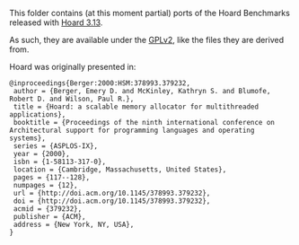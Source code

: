 This folder contains (at this moment partial) ports of the Hoard Benchmarks released with [Hoard 3.13](https://github.com/emeryberger/Hoard/tree/3.13).

As such, they are available under the [GPLv2](LICENSE.md), like the files they are derived from.

Hoard was originally presented in:

```
@inproceedings{Berger:2000:HSM:378993.379232,
 author = {Berger, Emery D. and McKinley, Kathryn S. and Blumofe, Robert D. and Wilson, Paul R.},
 title = {Hoard: a scalable memory allocator for multithreaded applications},
 booktitle = {Proceedings of the ninth international conference on Architectural support for programming languages and operating systems},
 series = {ASPLOS-IX},
 year = {2000},
 isbn = {1-58113-317-0},
 location = {Cambridge, Massachusetts, United States},
 pages = {117--128},
 numpages = {12},
 url = {http://doi.acm.org/10.1145/378993.379232},
 doi = {http://doi.acm.org/10.1145/378993.379232},
 acmid = {379232},
 publisher = {ACM},
 address = {New York, NY, USA},
}
```
